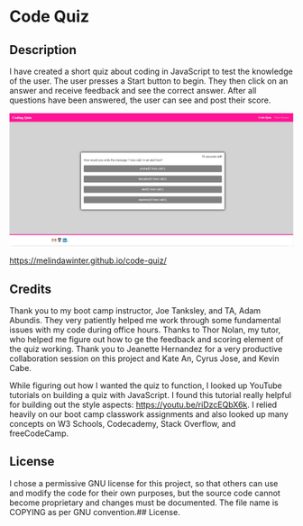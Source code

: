 # Code Quiz

## Description

I have created a short quiz about coding in JavaScript to test the knowledge of the user. The user presses a Start button to begin. They then click on an answer and receive feedback and see the correct answer. After all questions have been answered, the user can see and post their score.

![Coding Quiz Website](2020-06-07-18-48-38.png)

<https://melindawinter.github.io/code-quiz/>

## Credits

Thank you to my boot camp instructor, Joe Tanksley, and TA, Adam Abundis. They very patiently helped me work through some fundamental issues with my code during office hours. Thanks to Thor Nolan, my tutor, who helped me figure out how to ge the feedback and scoring element of the quiz working. Thank you to Jeanette Hernandez for a very productive collaboration session on this project and Kate An, Cyrus Jose, and Kevin Cabe.

While figuring out how I wanted the quiz to function, I looked up YouTube tutorials on building a quiz with JavaScript. I found this tutorial really helpful for building out the style aspects: <https://youtu.be/riDzcEQbX6k>. I relied heavily on our boot camp classwork assignments and also looked up many concepts on W3 Schools, Codecademy, Stack Overflow, and freeCodeCamp.

## License

I chose a permissive GNU license for this project, so that others can use and modify the code for their own purposes, but the source code cannot become proprietary and changes must be documented. The file name is COPYING as per GNU convention.## License.

